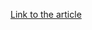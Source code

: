 [Link to the article](https://www.bleepingcomputer.com/news/microsoft/microsoft-pulls-winappsdk-update-breaking-windows-10-app-uninstalls/)
